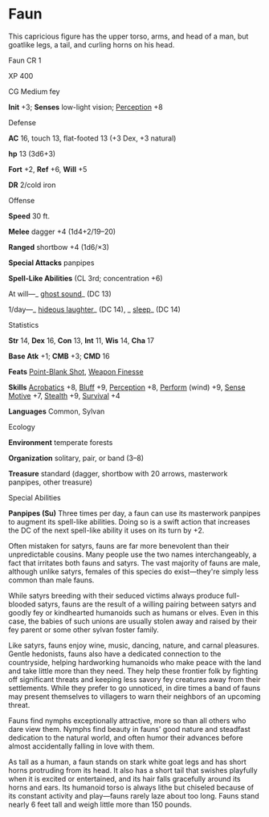 # Faun

This capricious figure has the upper torso, arms, and head of a man, but goatlike legs, a tail, and curling horns on his head.

Faun CR 1

XP 400

CG Medium fey

**Init** +3; **Senses** low-light vision; [Perception](/pathfinderRPG/prd/skills/perception.html#_perception) +8

Defense

**AC** 16, touch 13, flat-footed 13 (+3 Dex, +3 natural)

**hp** 13 (3d6+3)

**Fort** +2, **Ref** +6, **Will** +5

**DR** 2/cold iron

Offense

**Speed** 30 ft.

**Melee** dagger +4 (1d4+2/19–20)

**Ranged** shortbow +4 (1d6/×3)

**Special Attacks** panpipes

**Spell-Like Abilities** (CL 3rd; concentration +6)

At will—_ [ghost sound](/pathfinderRPG/prd/spells/ghostSound.html#_ghost-sound)_ (DC 13)

1/day—_ [hideous laughter](/pathfinderRPG/prd/spells/hideousLaughter.html#_hideous-laughter)_ (DC 14), _ [sleep](/pathfinderRPG/prd/spells/sleep.html#_sleep)_ (DC 14)

Statistics

**Str** 14, **Dex** 16, **Con** 13, **Int** 11, **Wis** 14, **Cha** 17

**Base Atk** +1; **CMB** +3; **CMD** 16

**Feats** [Point-Blank Shot](/pathfinderRPG/prd/feats.html#_point-blank-shot), [Weapon Finesse](/pathfinderRPG/prd/feats.html#_weapon-finesse)

**Skills** [Acrobatics](/pathfinderRPG/prd/skills/acrobatics.html#_acrobatics) +8, [Bluff](/pathfinderRPG/prd/skills/bluff.html#_bluff) +9, [Perception](/pathfinderRPG/prd/skills/perception.html#_perception) +8, [Perform](/pathfinderRPG/prd/skills/perform.html#_perform) (wind) +9, [Sense Motive](/pathfinderRPG/prd/skills/senseMotive.html#_sense-motive) +7, [Stealth](/pathfinderRPG/prd/skills/stealth.html#_stealth) +9, [Survival](/pathfinderRPG/prd/skills/survival.html#_survival) +4

**Languages** Common, Sylvan

Ecology

**Environment** temperate forests

**Organization** solitary, pair, or band (3–8)

**Treasure** standard (dagger, shortbow with 20 arrows, masterwork panpipes, other treasure)

Special Abilities

**Panpipes (Su)** Three times per day, a faun can use its masterwork panpipes to augment its spell-like abilities. Doing so is a swift action that increases the DC of the next spell-like ability it uses on its turn by +2.

Often mistaken for satyrs, fauns are far more benevolent than their unpredictable cousins. Many people use the two names interchangeably, a fact that irritates both fauns and satyrs. The vast majority of fauns are male, although unlike satyrs, females of this species do exist—they're simply less common than male fauns.

While satyrs breeding with their seduced victims always produce full-blooded satyrs, fauns are the result of a willing pairing between satyrs and goodly fey or kindhearted humanoids such as humans or elves. Even in this case, the babies of such unions are usually stolen away and raised by their fey parent or some other sylvan foster family.

Like satyrs, fauns enjoy wine, music, dancing, nature, and carnal pleasures. Gentle hedonists, fauns also have a dedicated connection to the countryside, helping hardworking humanoids who make peace with the land and take little more than they need. They help these frontier folk by fighting off significant threats and keeping less savory fey creatures away from their settlements. While they prefer to go unnoticed, in dire times a band of fauns may present themselves to villagers to warn their neighbors of an upcoming threat.

Fauns find nymphs exceptionally attractive, more so than all others who dare view them. Nymphs find beauty in fauns' good nature and steadfast dedication to the natural world, and often humor their advances before almost accidentally falling in love with them.

As tall as a human, a faun stands on stark white goat legs and has short horns protruding from its head. It also has a short tail that swishes playfully when it is excited or entertained, and its hair falls gracefully around its horns and ears. Its humanoid torso is always lithe but chiseled because of its constant activity and play—fauns rarely laze about too long. Fauns stand nearly 6 feet tall and weigh little more than 150 pounds.

